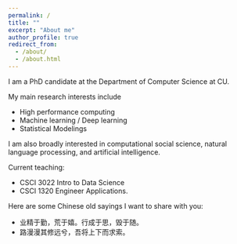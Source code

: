 ```yaml
---
permalink: /
title: ""
excerpt: "About me"
author_profile: true
redirect_from: 
  - /about/
  - /about.html
---
```


I am a PhD candidate at the Department of Computer Science at CU.

My main research interests include
* High performance computing
* Machine learning / Deep learning
* Statistical Modelings

I am also broadly interested in computational social science, natural language processing, and artificial intelligence.

Current teaching: 
* CSCI 3022 Intro to Data Science
* CSCI 1320 Engineer Applications.

Here are some Chinese old sayings I want to share with you:
* 业精于勤，荒于嬉。行成于思，毁于随。
* 路漫漫其修远兮，吾将上下而求索。
